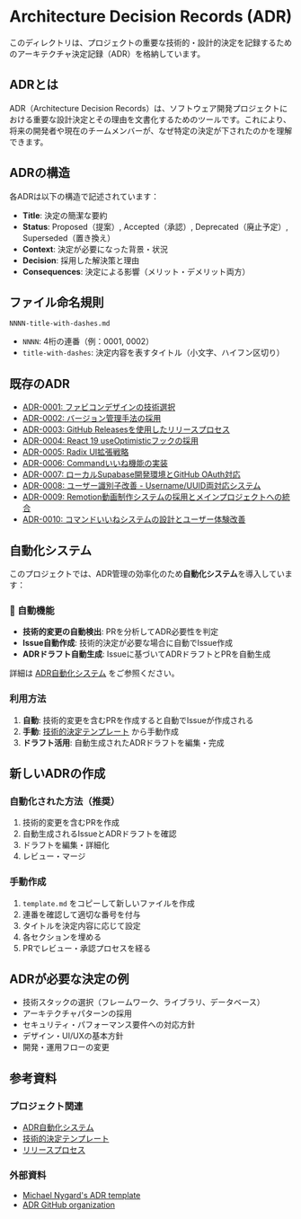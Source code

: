 # Architecture Decision Records (ADR)

このディレクトリは、プロジェクトの重要な技術的・設計的決定を記録するためのアーキテクチャ決定記録（ADR）を格納しています。

## ADRとは

ADR（Architecture Decision Records）は、ソフトウェア開発プロジェクトにおける重要な設計決定とその理由を文書化するためのツールです。これにより、将来の開発者や現在のチームメンバーが、なぜ特定の決定が下されたのかを理解できます。

## ADRの構造

各ADRは以下の構造で記述されています：

- **Title**: 決定の簡潔な要約
- **Status**: Proposed（提案）, Accepted（承認）, Deprecated（廃止予定）, Superseded（置き換え）
- **Context**: 決定が必要になった背景・状況
- **Decision**: 採用した解決策と理由
- **Consequences**: 決定による影響（メリット・デメリット両方）

## ファイル命名規則

```
NNNN-title-with-dashes.md
```

- `NNNN`: 4桁の連番（例：0001, 0002）
- `title-with-dashes`: 決定内容を表すタイトル（小文字、ハイフン区切り）

## 既存のADR

- [ADR-0001: ファビコンデザインの技術選択](0001-favicon-design.md)
- [ADR-0002: バージョン管理手法の採用](0002-version-management.md)
- [ADR-0003: GitHub Releasesを使用したリリースプロセス](0003-release-process.md)
- [ADR-0004: React 19 useOptimisticフックの採用](0004-react-use-optimistic.md)
- [ADR-0005: Radix UI拡張戦略](0005-radix-ui-extension-strategy.md)
- [ADR-0006: Commandいいね機能の実装](0006-command-like-system.md)
- [ADR-0007: ローカルSupabase開発環境とGitHub OAuth対応](0007-local-supabase-development.md)
- [ADR-0008: ユーザー識別子改善 - Username/UUID両対応システム](0008-user-identifier-improvement.md)
- [ADR-0009: Remotion動画制作システムの採用とメインプロジェクトへの統合](0009-remotion-video-creation-adoption.md)
- [ADR-0010: コマンドいいねシステムの設計とユーザー体験改善](0010-command-like-system-design.md)

## 自動化システム

このプロジェクトでは、ADR管理の効率化のため**自動化システム**を導入しています：

### 🤖 自動機能
- **技術的変更の自動検出**: PRを分析してADR必要性を判定
- **Issue自動作成**: 技術的決定が必要な場合に自動でIssue作成
- **ADRドラフト自動生成**: Issueに基づいてADRドラフトとPRを自動生成

詳細は [ADR自動化システム](../../.github/ADR-AUTOMATION.md) をご参照ください。

### 利用方法
1. **自動**: 技術的変更を含むPRを作成すると自動でIssueが作成される
2. **手動**: [技術的決定テンプレート](../../.github/ISSUE_TEMPLATE/technical-decision.yml) から手動作成
3. **ドラフト活用**: 自動生成されたADRドラフトを編集・完成

## 新しいADRの作成

### 自動化された方法（推奨）
1. 技術的変更を含むPRを作成
2. 自動生成されるIssueとADRドラフトを確認
3. ドラフトを編集・詳細化
4. レビュー・マージ

### 手動作成
1. `template.md` をコピーして新しいファイルを作成
2. 連番を確認して適切な番号を付与
3. タイトルを決定内容に応じて設定
4. 各セクションを埋める
5. PRでレビュー・承認プロセスを経る

## ADRが必要な決定の例

- 技術スタックの選択（フレームワーク、ライブラリ、データベース）
- アーキテクチャパターンの採用
- セキュリティ・パフォーマンス要件への対応方針
- デザイン・UI/UXの基本方針
- 開発・運用フローの変更

## 参考資料

### プロジェクト関連
- [ADR自動化システム](../../.github/ADR-AUTOMATION.md)
- [技術的決定テンプレート](../../.github/ISSUE_TEMPLATE/technical-decision.yml)
- [リリースプロセス](../../RELEASE.md)

### 外部資料
- [Michael Nygard's ADR template](https://github.com/joelparkerhenderson/architecture_decision_record)
- [ADR GitHub organization](https://adr.github.io/)
